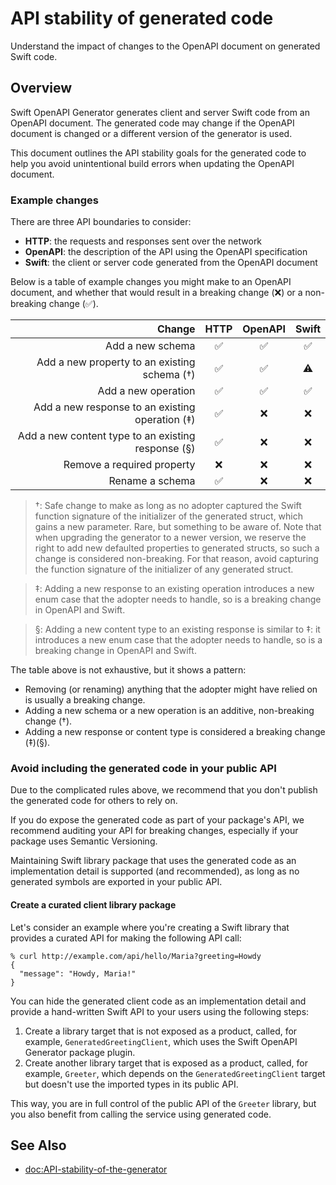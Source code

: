 # API stability of generated code

Understand the impact of changes to the OpenAPI document on generated Swift code.

## Overview

Swift OpenAPI Generator generates client and server Swift code from an OpenAPI document. The generated code may change if the OpenAPI document is changed or a different version of the generator is used.

This document outlines the API stability goals for the generated code to help you avoid unintentional build errors when updating the OpenAPI document.

### Example changes

There are three API boundaries to consider:
- **HTTP**: the requests and responses sent over the network
- **OpenAPI**: the description of the API using the OpenAPI specification
- **Swift**: the client or server code generated from the OpenAPI document

Below is a table of example changes you might make to an OpenAPI document, and whether that would result in a breaking change (❌) or a non-breaking change (✅).

| Change | HTTP | OpenAPI | Swift |
| -: | :-: | :-: | :-: |
| Add a new schema | ✅ | ✅ | ✅ |
| Add a new property to an existing schema (†) | ✅ | ✅ | ⚠️ |
| Add a new operation | ✅ | ✅ | ✅ |
| Add a new response to an existing operation (‡) | ✅ | ❌ | ❌  |
| Add a new content type to an existing response (§) | ✅ | ❌ | ❌ |
| Remove a required property | ❌ | ❌ | ❌ |
| Rename a schema | ✅ | ❌ | ❌ |

> †: Safe change to make as long as no adopter captured the Swift function signature of the initializer of the generated struct, which gains a new parameter. Rare, but something to be aware of. Note that when upgrading the generator to a newer version, we reserve the right to add new defaulted properties to generated structs, so such a change is considered non-breaking. For that reason, avoid capturing the function signature of the initializer of any generated struct.

> ‡: Adding a new response to an existing operation introduces a new enum case that the adopter needs to handle, so is a breaking change in OpenAPI and Swift.

> §: Adding a new content type to an existing response is similar to ‡: it introduces a new enum case that the adopter needs to handle, so is a breaking change in OpenAPI and Swift.

The table above is not exhaustive, but it shows a pattern:
- Removing (or renaming) anything that the adopter might have relied on is usually a breaking change.
- Adding a new schema or a new operation is an additive, non-breaking change (†).
- Adding a new response or content type is considered a breaking change (‡)(§). 

### Avoid including the generated code in your public API

Due to the complicated rules above, we recommend that you don't publish the generated code for others to rely on.

If you do expose the generated code as part of your package's API, we recommend auditing your API for breaking changes, especially if your package uses Semantic Versioning.

Maintaining Swift library package that uses the generated code as an implementation detail is supported (and recommended), as long as no generated symbols are exported in your public API.

#### Create a curated client library package

Let's consider an example where you're creating a Swift library that provides a curated API for making the following API call:

```console
% curl http://example.com/api/hello/Maria?greeting=Howdy
{
  "message": "Howdy, Maria!"
}
```

You can hide the generated client code as an implementation detail and provide a hand-written Swift API to your users using the following steps:

1. Create a library target that is not exposed as a product, called, for example, `GeneratedGreetingClient`, which uses the Swift OpenAPI Generator package plugin.
2. Create another library target that is exposed as a product, called, for example, `Greeter`, which depends on the `GeneratedGreetingClient` target but doesn't use the imported types in its public API.

This way, you are in full control of the public API of the `Greeter` library, but you also benefit from calling the service using generated code.

## See Also

- <doc:API-stability-of-the-generator>
